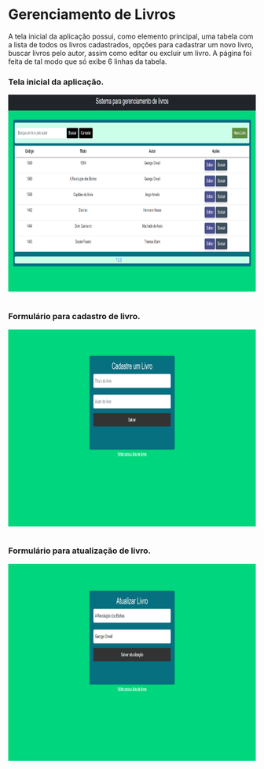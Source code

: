# Gerenciamento de Livros

  <p>
    A tela inicial da aplicação possui, como elemento principal, uma tabela com a lista de todos os livros cadastrados, opções para cadastrar um novo livro, buscar livros pelo autor, assim como editar ou excluir um livro. A página foi feita de tal modo que só exibe 6 linhas da tabela.
  </p
<div  align="center">
  <div style="display: inline_block">
    <h3>Tela inicial da aplicação.</h3>
    <img align="center" height="400px;" width="600px" src="src/main/resources/static/imagens/tela-inicial.png">
   </div>
   <div style="display: inline_block"><br>
        <h3>Formulário para cadastro de livro.</h3>
         <img align="center" height="400px;" width="600px" src="src/main/resources/static/imagens/cadastro-livro.png">
    </div>
    <div style="display: inline_block"><br>
        <h3>Formulário para atualização de livro.</h3>
         <img align="center" height="400px;" width="600px" src="src/main/resources/static/imagens/atualizar-livro.png">
    </div>
</div>
